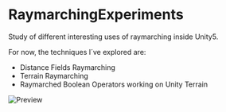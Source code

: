 # RaymarchingExperiments
Study of different interesting uses of raymarching inside Unity5.

For now, the techniques I´ve explored are:
- Distance Fields Raymarching
- Terrain Raymarching
- Raymarched Boolean Operators working on Unity Terrain

![Preview](http://amsgames.co/Media/RaymarchingPreview.png)
